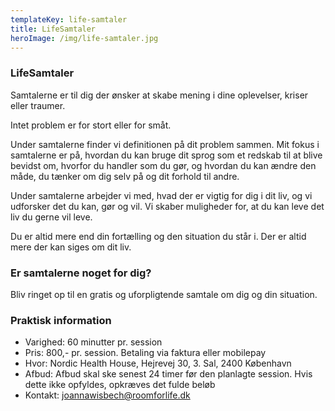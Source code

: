 ```yaml
---
templateKey: life-samtaler
title: LifeSamtaler
heroImage: /img/life-samtaler.jpg
---
```

### LifeSamtaler

Samtalerne er til dig der ønsker at skabe mening i dine oplevelser, kriser eller traumer. 

Intet problem er for stort eller for småt. 

Under samtalerne finder vi definitionen på dit problem sammen. Mit fokus i samtalerne er på, hvordan du kan bruge dit sprog som et redskab til at blive bevidst om, hvorfor du handler som du gør, og hvordan du kan ændre den måde, du tænker om dig selv på og dit forhold til andre.

Under samtalerne arbejder vi med, hvad der er vigtig for dig i dit liv, og vi udforsker det du kan, gør og vil. Vi skaber muligheder for, at du kan leve det liv du gerne vil leve. 

Du er altid mere end din fortælling og den situation du står i. Der er altid mere der kan siges om dit liv.

### Er samtalerne noget for dig?

Bliv ringet op til en gratis og uforpligtende samtale om dig og din situation.

### Praktisk information

* Varighed: 60 minutter pr. session
* Pris: 800,- pr. session. Betaling via faktura eller mobilepay
* Hvor: Nordic Health House, Hejrevej 30, 3. Sal, 2400 København
* Afbud: Afbud skal ske senest 24 timer før den planlagte session. Hvis dette ikke opfyldes, opkræves det fulde beløb
* Kontakt: joannawisbech@roomforlife.dk
